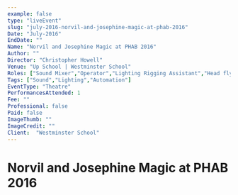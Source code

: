 ```yaml
---
example: false
type: "liveEvent"
slug: "july-2016-norvil-and-josephine-magic-at-phab-2016"
Date: "July-2016"
EndDate: ""
Name: "Norvil and Josephine Magic at PHAB 2016"
Author: ""
Director: "Christopher Howell"
Venue: "Up School | Westminster School"
Roles: ["Sound Mixer","Operator","Lighting Rigging Assistant","Head flyman (hemp)"]
Tags: ["Sound","Lighting","Automation"]
EventType: "Theatre"
PerformancesAttended: 1
Fee: ""
Professional: false
Paid: false
ImageThumb: ""
ImageCredit: ""
Client:  "Westminster School"
---
```


# Norvil and Josephine Magic at PHAB 2016

